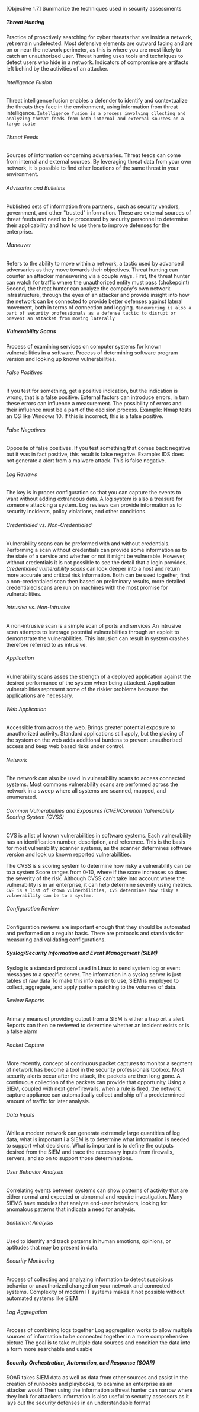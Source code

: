 [Objective 1.7] Summarize the techniques used in security assessments
##### Threat Hunting
Practice of proactively searching for cyber threats that are inside a network, yet remain undetected.
Most defensive elements are outward facing and are on or near the network perimeter, as this is where you are most likely to catch an unauthorized user.
Threat hunting uses tools and techniques to detect users who hide in a network.
Indicators of compromise are artifacts left behind by the activities of an attacker.
###### Intelligence Fusion
Threat intelligence fusion enables a defender to identify and contextualize the threats they face in the environment, using information from threat intelligence.
`Intelligence fusion is a process involving cllecting and analyzing threat feeds from both internal and external sources on a large scale`
###### Threat Feeds
Sources of information concerning adversaries.
Threat feeds can come from internal and external sources.
By leveraging threat data from your own network, it is possible to find other locations of the same threat in your environment.
###### Advisories and Bulletins
Published sets of information from partners , such as security vendors, government, and other "trusted" information.
These are external sources of threat feeds and need to be processed by security personnel to determine their applicability and how to use them to improve defenses for the enterprise.
###### Maneuver
Refers to the ability to move within a network, a tactic used by advanced adversaries as they move towards their objectives.
Threat hunting can counter an attacker maneuvering via a couple ways.
First, the threat hunter can watch for traffic where the unauthorized entity must pass (chokepoint)
Second, the threat hunter can analyze the company's own network infrastructure, through the eyes of an attacker and provide insight into how the network can be connected to provide better defenses against lateral movement, both in terms of connection and logging.
`Maneuvering is also a part of security professionals as a defense tactic to disrupt or prevent an attacket from moving laterally`
##### Vulnerability Scans
Process of examining services on computer systems for known vulnerabilities in a software.
Process of determining software program version and looking up known vulnerabilities.
###### False Positives
If you test for something, get a positive indication, but the indication is wrong, that is a false positive.
External factors can introduce errors, in turn these errors can influence a measurement.
The possibility of errors and their influence must be a part of the decision process.
Example: Nmap tests an OS like Windows 10. If this is incorrect, this is a false positive.
###### False Negatives
Opposite of false positives.
If you test something that comes back negative but it was in fact positive, this result is false negative.
Example: IDS does not generate a alert from a malware attack. This is false negative.
###### Log Reviews
The key is in proper configuration so that you can capture the events to want without adding extraneous data.
A log system is also a treasure for someone attacking a system.
Log reviews can provide information as to security incidents, policy violations, and other conditions.
###### Credentialed vs. Non-Credentialed
Vulnerability scans can be preformed with and without credentials.
Performing a scan without credentials can provide some information as to the state of a service and whether or not it might be vulnerable.
However, without credentials it is not possible to see the detail that a login provides.
*Credentialed vulnerability scans* can look deeper into a host and return more accurate and critical risk information.
Both can be used together, first a non-credentialed scan then based on preliminary results, more detailed credentialed scans are run on machines with the most promise for vulnerabilities.
###### Intrusive vs. Non-Intrusive
A non-intrusive scan is a simple scan of ports and services
An intrusive scan attempts to leverage potential vulnerabilities through an exploit to demonstrate the vulnerabilities. This intrusion can result in system crashes therefore referred to as intrusive.
###### Application
Vulnerability scans asses the strength of a deployed application against the desired performance of the system when being attacked.
Application vulnerabilities represent some of the riskier problems because the applications are necessary.
###### Web Application
Accessible from across the web.
Brings greater potential exposure to unauthorized activity.
Standard applications still apply, but the placing of the system on the web adds additional burdens to prevent unauthorized access and keep web based risks under control.
###### Network
The network can also be used in vulnerability scans to access connected systems. 
Most commons vulnerability scans are performed across the network in a sweep where all systems are scanned, mapped, and enumerated.
###### Common Vulnerabilities and Exposures (CVE)/Common Vulnerability Scoring System (CVSS)
CVS is a list of known vulnerabilities in software systems.
Each vulnerability has an identification number, description, and reference.
This is the basis for most vulnerability scanner systems, as the scanner determines software version and look up known reported vulnerabilities.

The CVSS is s scoring system to determine how risky a vulnerability can be to a system
Score ranges from 0-10, where if the score increases so does the severity of the risk.
Although CVSS can't take into account where the vulnerability is in an enterprise, it can help determine severity using metrics.
`CVE is a list of known vulnerbilities, CVS determines how risky a vulnerability can be to a system.`
###### Configuration Review
Configuration reviews are important enough that they should be automated and performed on a regular basis.
There are protocols and standards for measuring and validating configurations.
##### Syslog/Security Information and Event Management (SIEM)
Syslog is a standard protocol used in Linux to send system log or event messages to a specific server.
The information in a syslog server is just tables of raw data
To make this info easier to use, SIEM is employed to collect, aggregate, and apply pattern patching to the volumes of data.

###### Review Reports
Primary means of providing output from a SIEM is either a trap ort a alert
Reports can then be reviewed to determine whether an incident exists or is a false alarm
###### Packet Capture
More recently, concept of continuous packet captures to monitor a segment of network has become a tool in the security professionals toolbox.
Most security alerts occur after the attack, the packets are then long gone.
A continuous collection of the packets can provide that opportunity
Using a SIEM, coupled with next gen-firewalls, when a rule is fired, the network capture appliance can automatically collect and ship off a predetermined amount of traffic for later analysis.
###### Data Inputs
While a modern network can generate extremely large quantities of log data, what is important i a SIEM is to determine what information is needed to support what decisions.
What is important is to define the outputs desired from the SIEM and trace the necessary inputs from firewalls, servers, and so on to support those determinations.
###### User Behavior Analysis
Correlating events between systems can show patterns of activity  that are either normal and expected or abnormal and require investigation.
Many SIEMS have modules that analyze end-user behaviors, looking for anomalous patterns that indicate a need for analysis.
###### Sentiment Analysis
Used to identify and track patterns in human emotions, opinions, or aptitudes that may be present in data.
###### Security Monitoring
Process of collecting and analyzing information to detect suspicious behavior or unauthorized changed on your network and connected systems.
Complexity of modern IT systems makes it not possible without automated systems like SIEM
###### Log Aggregation
Process of combining logs together
Log aggregation works to allow multiple sources of information to be connected together in a more comprehensive picture
The goal is to take multiple data sources and condition the data into a form more searchable and usable 
##### Security Orchestration, Automation, and Response (SOAR)
SOAR takes SIEM data as well as data from other sources and assist in the creation of runbooks and playbooks, to examine an enterprise as an attacker would
Then using the information a threat hunter can narrow where they look for attackers
Information is also useful to security assessors as it lays out the security defenses in an understandable format
